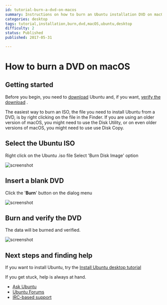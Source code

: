 ```yaml
---
id: tutorial-burn-a-dvd-on-macos
summary: Instructions on how to burn an Ubuntu installation DVD on macOS.
categories: desktop
tags: tutorial,installation,burn,dvd,macOS,ubuntu,desktop
difficulty: 2
status: Published
published: 2017-05-31

---
```


# How to burn a DVD on macOS

## Getting started

Before you begin, you need to [download](https://www.ubuntu.com/download) Ubuntu and, if you want, [verify the download](/tutorial/tutorial-how-to-verify-ubuntu) .

The easiest way to burn an ISO, the file you need to install Ubuntu from a DVD, is by right clicking on the file in the Finder. If you are using an older version of macOS, you might need to use the Disk Utility, or on even older versions of macOS, you might need to use use Disk Copy.

## Select the Ubuntu ISO

Right click on the Ubuntu .iso file
Select 'Burn Disk Image' option

![screenshot](https://assets.ubuntu.com/v1/9bde8b42-burn-dvd-osx-step-2.jpg?w=444)

## Insert a blank DVD

Click the '**Burn**' button on the dialog menu

![screenshot](https://assets.ubuntu.com/v1/364d2cef-burn-dvd-osx-step-3.jpg?w=444)

## Burn and verify the DVD

The data will be burned and verified.

![screenshot](https://assets.ubuntu.com/v1/5025bfef-burn-dvd-osx-step-4.jpg?w=444)

## Next steps and finding help

If you want to install Ubuntu, try the [Install Ubuntu desktop tutorial](/tutorial/tutorial-install-ubuntu-desktop)

If you get stuck, help is always at hand.

* [Ask Ubuntu](https://askubuntu.com/)
* [Ubuntu Forums](https://ubuntuforums.org/)
* [IRC-based support](https://wiki.ubuntu.com/IRC/ChannelList)
